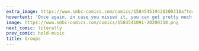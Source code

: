 ```yaml
---
extra_image: https://www.smbc-comics.com/comics/158454519420200318after.png
hovertext: 'Once again, in case you missed it, you can get pretty much every book of mine to which I own the rights, for free, here: https://www.smbc-comics.com/covid/'
image: https://www.smbc-comics.com/comics/1584541091-20200318.png
next_comic: literally
prev_comic: hold-music
title: Groups
---
```



